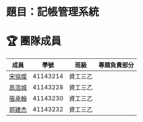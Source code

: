 # 題目：記帳管理系統
# 🏆 團隊成員

| 成員 | 學號 | 班級 | 專題負責部分 |
|------|------|------|------|
| [宋協燦](profile/宋協燦.md) | 41143214 | 資工三乙 | 
| [高浩城](profile/高浩城.md) | 41143228 | 資工三乙 | 
| [張承翰](profile/張承翰.md) | 41143230 | 資工三乙 | 
| [郭建杰](profile/郭建杰.md) | 41143232 | 資工三乙 | 
